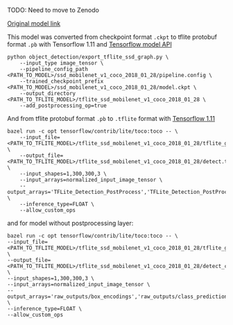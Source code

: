 
TODO: Need to move to Zenodo

[Original model link](http://download.tensorflow.org/models/object_detection/ssd_mobilenet_v1_coco_2018_01_28.tar.gz)

This model was converted from checkpoint format `.ckpt` to tflite protobuf format `.pb`
with Tensorflow 1.11 and [Tensorflow model API](https://github.com/tensorflow/models)
```
python object_detection/export_tflite_ssd_graph.py \
    --input_type image_tensor \
    --pipeline_config_path  <PATH_TO_MODEL>/ssd_mobilenet_v1_coco_2018_01_28/pipeline.config \
    --trained_checkpoint_prefix <PATH_TO_MODEL>/ssd_mobilenet_v1_coco_2018_01_28/model.ckpt \
    --output_directory <PATH_TO_TFLITE_MODEL>/tflite_ssd_mobilenet_v1_coco_2018_01_28 \
    --add_postprocessing_op=true
```

And from tflite protobuf format `.pb` to `.tflite` format with [Tensorflow 1.11](https://github.com/tensorflow/tensorflow)
```
bazel run -c opt tensorflow/contrib/lite/toco:toco -- \
    --input_file=<PATH_TO_TFLITE_MODEL>/tflite_ssd_mobilenet_v1_coco_2018_01_28/tflite_graph.pb \
    --output_file=<PATH_TO_TFLITE_MODEL>/tflite_ssd_mobilenet_v1_coco_2018_01_28/detect.tflite \
    --input_shapes=1,300,300,3 \
    --input_arrays=normalized_input_image_tensor \
    --output_arrays='TFLite_Detection_PostProcess','TFLite_Detection_PostProcess:1','TFLite_Detection_PostProcess:2','TFLite_Detection_PostProcess:3'  \
    --inference_type=FLOAT \
    --allow_custom_ops
```
and for model without postprocessing layer:
```
bazel run -c opt tensorflow/contrib/lite/toco:toco -- \
--input_file=<PATH_TO_TFLITE_MODEL>/tflite_ssd_mobilenet_v1_coco_2018_01_28/tflite_graph.pb \
--output_file=<PATH_TO_TFLITE_MODEL>/tflite_ssd_mobilenet_v1_coco_2018_01_28/detect_cut.tflite \
--input_shapes=1,300,300,3 \
--input_arrays=normalized_input_image_tensor \
--output_arrays='raw_outputs/box_encodings','raw_outputs/class_predictions' \
--inference_type=FLOAT \
--allow_custom_ops
```
